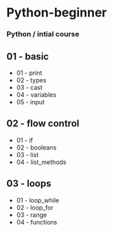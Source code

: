 # Python-beginner
### Python / intial course

## 01 - basic
* 01 - print
* 02 - types
* 03 - cast
* 04 - variables
* 05 - input

## 02 - flow control
* 01 - if
* 02 - booleans
* 03 - list
* 04 - list_methods

## 03 - loops
* 01 - loop_while
* 02 - loop_for
* 03 - range
* 04 - functions